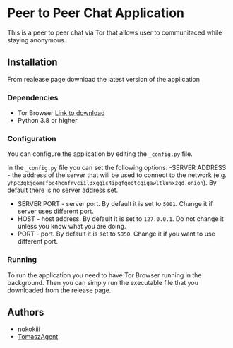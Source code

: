 # Peer to Peer Chat Application

This is a peer to peer chat via Tor that allows user to communitaced while staying anonymous.

## Installation

From realease page download the latest version of the application

### Dependencies

- Tor Browser [Link to download](https://www.torproject.org/download/)
- Python 3.8 or higher

### Configuration

You can configure the application by editing the `_config.py` file.

In the `_config.py` file you can set the following options:
-SERVER ADDRESS - the address of the server that will be used to connect to the network (e.g. `yhpc3gkjqemsfpc4hcnfrvciil3xqgis4ipqfgootcgigawltlunxzqd.onion`). By default there is no server address set.
- SERVER PORT - server port. By default it is set to `5001`. Change it if server uses different port.
- HOST - host address. By default it is set to `127.0.0.1`. Do not change it unless you know what you are doing.
- PORT - port. By default it is set to `5050`. Change it if you want to use different port.

### Running

To run the application you need to have Tor Browser running in the background. Then you can simply run the executable file that you downloaded from the release page.

## Authors

- [nokokiii](www.github.com/nokokiii)
- [TomaszAgent](www.github.com/TomaszAgent)
